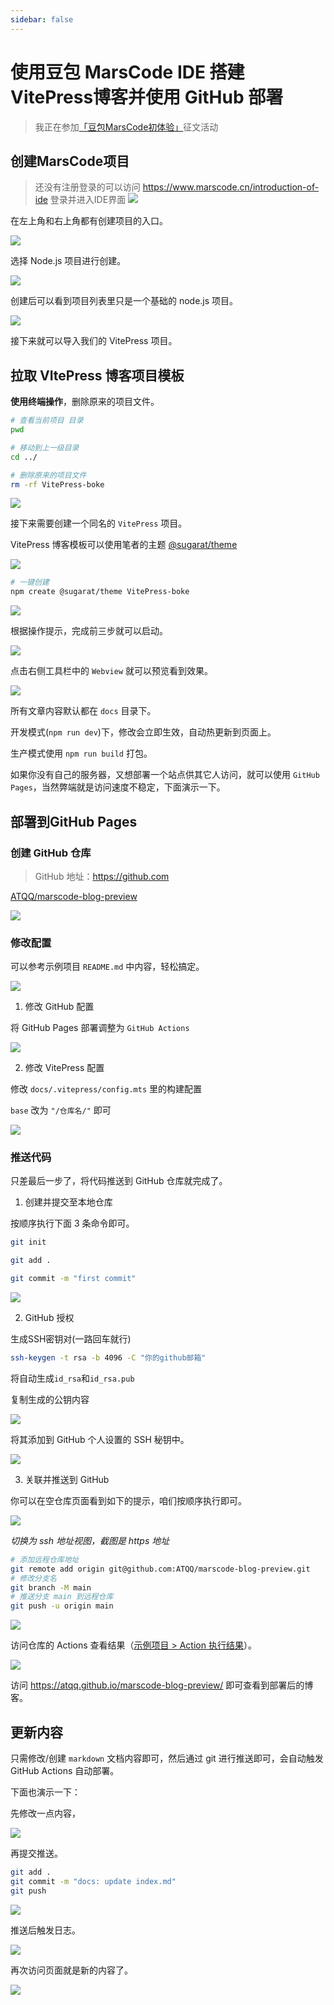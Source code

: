 ```yaml
---
sidebar: false
---
```

# 使用豆包 MarsCode IDE 搭建 VitePress博客并使用 GitHub 部署

>我正在参加[「豆包MarsCode初体验」](https://juejin.cn/post/7384997062416252939)征文活动

## 创建MarsCode项目

>还没有注册登录的可以访问 https://www.marscode.cn/introduction-of-ide 登录并进入IDE界面
![](https://cdn.upyun.sugarat.top/mdImg/sugar/c331c475497e3e35eb54debcb1edcb22)

在左上角和右上角都有创建项目的入口。

![](https://cdn.upyun.sugarat.top/mdImg/sugar/9cb29ef6e068d57e8185b5784ec09ce2)

选择 Node.js 项目进行创建。

![](https://cdn.upyun.sugarat.top/mdImg/sugar/a6d82c0919e1ed834e47cac0965521e2)

创建后可以看到项目列表里只是一个基础的 node.js 项目。

![](https://cdn.upyun.sugarat.top/mdImg/sugar/a3ff12727f02a087c1ab2f57ca420fb5)

接下来就可以导入我们的 VitePress 项目。

## 拉取 VItePress 博客项目模板

**使用终端操作**，删除原来的项目文件。

```sh
# 查看当前项目 目录
pwd

# 移动到上一级目录
cd ../

# 删除原来的项目文件
rm -rf VitePress-boke
```

![](https://cdn.upyun.sugarat.top/mdImg/sugar/4827468b7b6f7cdb991c405d20bcebad)

接下来需要创建一个同名的 `VitePress` 项目。

VitePress 博客模板可以使用笔者的主题 [@sugarat/theme](https://theme.sugarat.top/)

![](https://cdn.upyun.sugarat.top/mdImg/sugar/42cd40b377f3dbf0654a467736b12161)

```sh
# 一键创建
npm create @sugarat/theme VitePress-boke
```

![](https://cdn.upyun.sugarat.top/mdImg/sugar/ba5726ac199a5f3551d7cfd67bbfb1b2)

根据操作提示，完成前三步就可以启动。

![](https://cdn.upyun.sugarat.top/mdImg/sugar/c5d34dee9f0c06198d8cd0a83241a8c1)

点击右侧工具栏中的 `Webview` 就可以预览看到效果。

![](https://cdn.upyun.sugarat.top/mdImg/sugar/3a2784328291b06d96e6d8c873c0198d)

所有文章内容默认都在 `docs` 目录下。

开发模式(`npm run dev`)下，修改会立即生效，自动热更新到页面上。

生产模式使用 `npm run build` 打包。

如果你没有自己的服务器，又想部署一个站点供其它人访问，就可以使用 `GitHub Pages`，当然弊端就是访问速度不稳定，下面演示一下。

## 部署到GitHub Pages

### 创建 GitHub 仓库
>GitHub 地址：https://github.com

[ATQQ/marscode-blog-preview](https://github.com/ATQQ/marscode-blog-preview)

![](https://cdn.upyun.sugarat.top/mdImg/sugar/3a2fdcf9c9f267a1d7f28c404ef5741d)


### 修改配置

可以参考示例项目 `README.md` 中内容，轻松搞定。

![](https://cdn.upyun.sugarat.top/mdImg/sugar/e0c376a13d2750fcf572b47ae00db0ab)

1. 修改 GitHub 配置

将 GitHub Pages 部署调整为 `GitHub Actions`

![](https://cdn.upyun.sugarat.top/mdImg/sugar/660008a054e5b92e44ee820b745d4105)

2. 修改 VitePress 配置

修改 `docs/.vitepress/config.mts` 里的构建配置

`base` 改为 `"/仓库名/"` 即可

![](https://cdn.upyun.sugarat.top/mdImg/sugar/5d1ae11df04fe9c16d9f1d741ac86942)

### 推送代码
只差最后一步了，将代码推送到 GitHub 仓库就完成了。

1. 创建并提交至本地仓库

按顺序执行下面 3 条命令即可。
```sh
git init

git add .

git commit -m "first commit"
```

![](https://cdn.upyun.sugarat.top/mdImg/sugar/a729823f786871ea5761b22ded9a808b)

2. GitHub 授权

生成SSH密钥对(一路回车就行)
```sh
ssh-keygen -t rsa -b 4096 -C "你的github邮箱"
```

将自动生成`id_rsa`和`id_rsa.pub`

复制生成的公钥内容

![](https://cdn.upyun.sugarat.top/mdImg/sugar/03ae0217087aad0eb9613658ab1be01b)

将其添加到 GitHub 个人设置的 SSH 秘钥中。

![](https://cdn.upyun.sugarat.top/mdImg/sugar/bfa8a5044c85cd1880e60bb498b716e0)

3. 关联并推送到 GitHub

你可以在空仓库页面看到如下的提示，咱们按顺序执行即可。

![](https://cdn.upyun.sugarat.top/mdImg/sugar/2360d47775bd07f674116fe794ee276a)

*切换为 ssh 地址视图，截图是 https 地址*

```sh
# 添加远程仓库地址
git remote add origin git@github.com:ATQQ/marscode-blog-preview.git
# 修改分支名
git branch -M main
# 推送分支 main 到远程仓库
git push -u origin main
```

![](https://cdn.upyun.sugarat.top/mdImg/sugar/8e8c6ff16fd5161e7aecd8597ad8c0ff)

访问仓库的 Actions 查看结果（[示例项目 > Action 执行结果](https://github.com/ATQQ/marscode-blog-preview/actions/runs/9802748151)）。

![](https://cdn.upyun.sugarat.top/mdImg/sugar/72ac8a626de255f28b45e9858ccdde5d)

访问 https://atqq.github.io/marscode-blog-preview/ 即可查看到部署后的博客。

## 更新内容

只需修改/创建 `markdown` 文档内容即可，然后通过 git 进行推送即可，会自动触发 GitHub Actions 自动部署。

下面也演示一下：

先修改一点内容，

![](https://cdn.upyun.sugarat.top/mdImg/sugar/46fc1821c980694aaad06f6e56f1046a)

再提交推送。
```sh
git add .
git commit -m "docs: update index.md"
git push
```

![](https://cdn.upyun.sugarat.top/mdImg/sugar/fd4941615d651d061040492606f8efdd)

推送后触发日志。

![](https://cdn.upyun.sugarat.top/mdImg/sugar/f299b7d870cf2df6ac78c5fab40cebaa)

再次访问页面就是新的内容了。

![](https://cdn.upyun.sugarat.top/mdImg/sugar/c37c9ca0f405eb1d0646a4753e37bbfc)